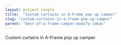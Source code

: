 ```yaml
---
layout: project_single
title:  "Custom curtains in A-Frame pop up camper"
slug: "custom-curtains-in-a-frame-pop-up-camper"
parent: "best-of-a-frame-camper-modify-ideas"
---
```

Custom curtains in A-Frame pop up camper
